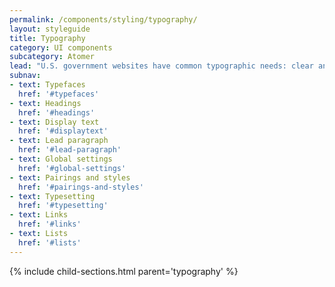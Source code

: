 ```yaml
---
permalink: /components/styling/typography/
layout: styleguide
title: Typography
category: UI components
subcategory: Atomer
lead: "U.S. government websites have common typographic needs: clear and consistent headings, highly legible body paragraphs, clear labels, and easy-to-use input fields. We recommend a font system that uses two open-source font families: Source Sans Pro and Merriweather, both of which are designed for legibility and can beautifully adapt to a variety of visual styles."
subnav:
- text: Typefaces
  href: '#typefaces'
- text: Headings
  href: '#headings'
- text: Display text
  href: '#displaytext'
- text: Lead paragraph
  href: '#lead-paragraph'
- text: Global settings
  href: '#global-settings'
- text: Pairings and styles
  href: '#pairings-and-styles'
- text: Typesetting
  href: '#typesetting'
- text: Links
  href: '#links'
- text: Lists
  href: '#lists'
---
```


{% include child-sections.html parent='typography' %}
